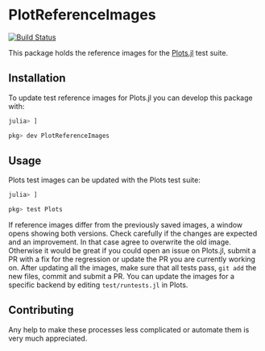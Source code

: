 # PlotReferenceImages

[![Build Status](https://travis-ci.org/JuliaPlots/PlotReferenceImages.jl.svg?branch=master)](https://travis-ci.org/JuliaPlots/PlotReferenceImages.jl)

This package holds the reference images for the [Plots.jl](https://github.com/JuliaPlots/Plots.jl) test suite.

## Installation

To update test reference images for Plots.jl you can develop this package with:

```julia
julia> ]

pkg> dev PlotReferenceImages
```

## Usage

Plots test images can be updated with the Plots test suite:

```julia
julia> ]

pkg> test Plots
```
If reference images differ from the previously saved images, a window opens showing both versions.
Check carefully if the changes are expected and an improvement.
In that case agree to overwrite the old image.
Otherwise it would be great if you could open an issue on Plots.jl, submit a PR with a fix for the regression or update the PR you are currently working on.
After updating all the images, make sure that all tests pass, `git add` the new files, commit and submit a PR.
You can update the images for a specific backend by editing `test/runtests.jl` in Plots.

## Contributing

Any help to make these processes less complicated or automate them is very much appreciated.
